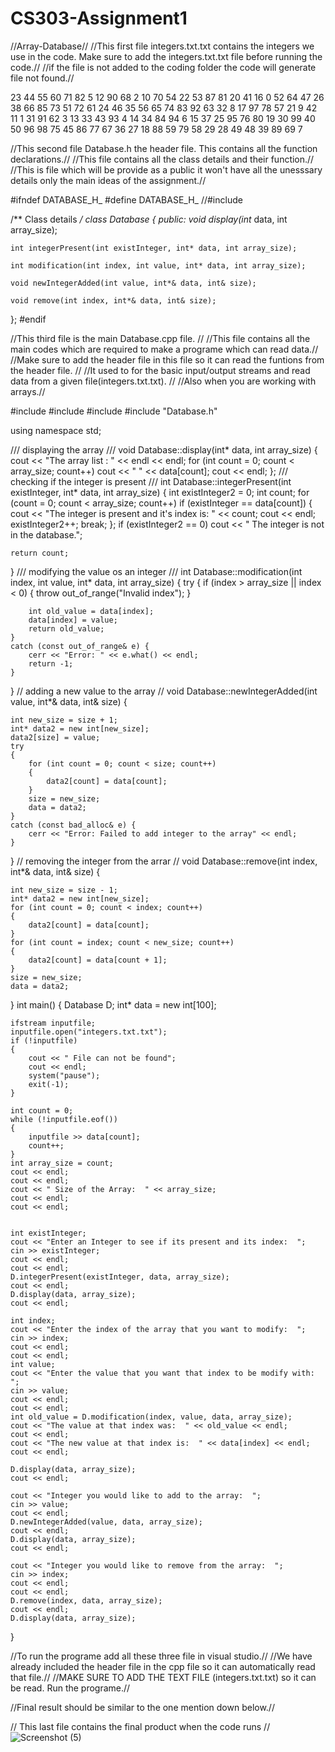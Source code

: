 # CS303-Assignment1
//Array-Database//
//This first file integers.txt.txt contains the integers we use in the code. Make sure to add the integers.txt.txt file before running the code.//
//if the file is not added to the coding folder the code will generate file not found.//

23 44 55 60 71 82 5 12 90 68 2 10 70 54 22 53 87 81 20 41 16 0 52 64 47
26 38 66 85 73 51 72 61 24 46 35 56 65 74 83 92 63 32 8 17 97 78 57 21 9
42 11 1 31 91 62 3 13 33 43 93 4 14 34 84 94 6 15 37 25 95 76 80 19 30 99
40 50 96 98 75 45 86 77 67 36 27 18 88 59 79 58 29 28 49 48 39 89 69 7

//This second file Database.h the header file. This contains all the function declarations.//
//This file contains all the class details and their function.//
//This is file which will be provide as a public it won't have all the unesssary details only the main ideas of the assignment.//

#ifndef DATABASE_H_
#define DATABASE_H_
//#include <iostream>

/** Class details */
class Database {
public:
	void display(int* data, int array_size);

	int integerPresent(int existInteger, int* data, int array_size);

	int modification(int index, int value, int* data, int array_size);

	void newIntegerAdded(int value, int*& data, int& size);

	void remove(int index, int*& data, int& size);

};
#endif	  

//This third file is the main Database.cpp file. //
//This file contains all the main codes which are required to make a programe which can read data.//
//Make sure to add the header file in this file so it can read the funtions from the header file. //
//It used to for the basic input/output streams and read data from a given file(integers.txt.txt). //
//Also when you are working with arrays.//

#include <iostream>
#include <fstream>
#include <vector>
#include "Database.h"

using namespace std;

/// displaying the array /// 
void Database::display(int* data, int array_size) {
	cout << "The array list : " << endl << endl;
	for (int count = 0; count < array_size; count++)
		cout << " " << data[count];
	cout << endl;
};
/// checking if the integer is present ///
int Database::integerPresent(int existInteger, int* data, int array_size)
{
	int existInteger2 = 0;
	int count;
	for (count = 0; count < array_size; count++)
		if (existInteger == data[count])
		{
			cout << "The  integer is present and it's index is:  " << count;
			cout << endl;
			existInteger2++;
			break;
		};
	if (existInteger2 == 0)
		cout << " The integer is not in the database.";

	return count;
}
/// modifying the value os an integer ///
int Database::modification(int index, int value, int* data, int array_size)
{
	try
	{
		if (index > array_size || index < 0)
		{
			throw out_of_range("Invalid index");
		}

		int old_value = data[index];
		data[index] = value;
		return old_value;
	}
	catch (const out_of_range& e) {
		cerr << "Error: " << e.what() << endl;
		return -1;
	}

}
// adding a new value to the array //
void Database::newIntegerAdded(int value, int*& data, int& size) {

	int new_size = size + 1;
	int* data2 = new int[new_size];
	data2[size] = value;
	try 
	{
		for (int count = 0; count < size; count++)
		{
			data2[count] = data[count];
		}
		size = new_size;
		data = data2;
	}
	catch (const bad_alloc& e) {
		cerr << "Error: Failed to add integer to the array" << endl;
	}

}
// removing the integer from the arrar //
void Database::remove(int index, int*& data, int& size) {

	int new_size = size - 1;
	int* data2 = new int[new_size];
	for (int count = 0; count < index; count++)
	{
		data2[count] = data[count];
	}
	for (int count = index; count < new_size; count++)
	{
		data2[count] = data[count + 1];
	}
	size = new_size;
	data = data2;



}
int main()
{
	Database D;
	int* data = new int[100];

	ifstream inputfile;
	inputfile.open("integers.txt.txt");
	if (!inputfile)
	{
		cout << " File can not be found";
		cout << endl;
		system("pause");
		exit(-1);
	}

	int count = 0;
	while (!inputfile.eof())
	{
		inputfile >> data[count];
		count++;
	}
	int array_size = count;
	cout << endl;
	cout << endl;
	cout << " Size of the Array:  " << array_size;
	cout << endl;
	cout << endl;


	int existInteger;
	cout << "Enter an Integer to see if its present and its index:  ";
	cin >> existInteger;
	cout << endl;
	cout << endl;
	D.integerPresent(existInteger, data, array_size);
	cout << endl;
	D.display(data, array_size);
	cout << endl;

	int index;
	cout << "Enter the index of the array that you want to modify:  ";
	cin >> index;
	cout << endl;
	cout << endl;
	int value;
	cout << "Enter the value that you want that index to be modify with:  ";
	cin >> value;
	cout << endl;
	cout << endl;
	int old_value = D.modification(index, value, data, array_size);
	cout << "The value at that index was:  " << old_value << endl;
	cout << endl;
	cout << "The new value at that index is:  " << data[index] << endl;
	cout << endl;

	D.display(data, array_size);
	cout << endl;

	cout << "Integer you would like to add to the array:  ";
	cin >> value;
	cout << endl; 
	D.newIntegerAdded(value, data, array_size);
	cout << endl;
	D.display(data, array_size);
	cout << endl;

	cout << "Integer you would like to remove from the array:  ";
	cin >> index;
	cout << endl;
	cout << endl;
	D.remove(index, data, array_size);
	cout << endl;
	D.display(data, array_size);

}

//To run the programe add all these three file in visual studio.//
//We have already included the header file in the cpp file so it can automatically read that file.//
//MAKE SURE TO ADD THE TEXT FILE (integers.txt.txt) so it can be read. Run the programe.//

//Final result should be similar to the one mention down below.//

// This last file contains the final product when the code runs //
![Screenshot (5)](https://github.com/Laibak909/CS303-Assignment1/assets/113943791/fef0c345-af9c-4349-bbb3-d62b95da0ac1)
